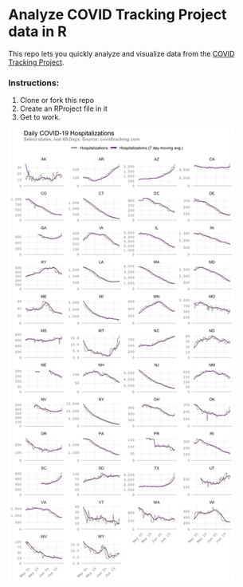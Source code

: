 # Analyze COVID Tracking Project data in R
This repo lets you quickly analyze and visualize data from the [COVID Tracking Project](https://covidtracking.com/).

### Instructions:
1. Clone or fork this repo
2. Create an RProject file in it
3. Get to work.

<img src="https://github.com/sohanmurthy/covid_tracking/blob/master/output/state_hospitalized_grid.png" width = 90%>
